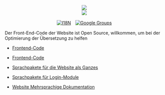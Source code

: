 <p align="center"><a href="https://xxai.art"><img src="https://cdn.jsdelivr.net/gh/xxai-art/doc/logo.svg"/></a><br/><a href="https://xxai.art"><img src="https://cdn.jsdelivr.net/gh/xxai-art/doc/xxai.svg"/></a></p><p align="center"><a href="https://github.com/xxai-art/doc#readme"><img alt="I18N" src="https://cdn.jsdelivr.net/gh/wactax/img/t.svg"/></a>　<a href="https://groups.google.com/u/0/g/xxai-art"><img alt="Google Groups" src="https://cdn.jsdelivr.net/gh/wactax/img/g-groups.svg"/></a></p>

Der Front-End-Code der Website ist Open Source, willkommen, um bei der Optimierung der Übersetzung zu helfen

* [Frontend-Code](https://github.com/xxai-art/web)

* [Frontend-Code](https://github.com/xxai-art/web)
* [Sprachpakete für die Website als Ganzes](https://github.com/xxai-art/web/tree/main/i18n)
* [Sprachpakete für Login-Module](https://github.com/wacpkg/user/tree/main/ui.i18n)
* [Website Mehrsprachige Dokumentation](https://github.com/xxai-doc)
